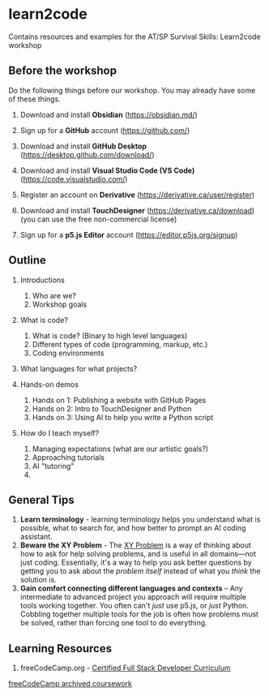 # learn2code
Contains resources and examples for the AT/SP Survival Skills: Learn2code workshop

## Before the workshop

Do the following things before our workshop. You may already have some of these things.

1. Download and install **Obsidian** (https://obsidian.md/)

1. Sign up for a **GitHub** account (https://github.com/)

1. Download and install **GitHub Desktop** (https://desktop.github.com/download/)

1. Download and install **Visual Studio Code (VS Code)** (https://code.visualstudio.com/)

1. Register an account on **Derivative** (https://derivative.ca/user/register)

1. Download and install **TouchDesigner** (https://derivative.ca/download) (you can use the free non-commercial license)

1. Sign up for a **p5.js Editor** account (https://editor.p5js.org/signup)


## Outline

1. Introductions
    1. Who are we?
    1. Workshop goals

1. What is code?
    1. What is code? (Binary to high level languages)
    1. Different types of code (programming, markup, etc.)
    1. Coding environments

1. What languages for what projects?

1. Hands-on demos
    1. Hands on 1: Publishing a website with GitHub Pages
    1. Hands on 2: Intro to TouchDesigner and Python
    1. Hands on 3: Using AI to help you write a Python script

1. How do I teach myself?
    1. Managing expectations (what are our artistic goals?)
    1. Approaching tutorials
    1. AI "tutoring"
    1. 

## General Tips

1. **Learn terminology** - learning terminology helps you understand what is possible, what to search for, and how better to prompt an AI coding assistant.
1. **Beware the XY Problem** - The [XY Problem](https://xyproblem.info/) is a way of thinking about how to ask for help solving problems, and is useful in all domains—not just coding. Essentially, it's a way to help you ask better questions by getting you to ask about the *problem itself* instead of what you *think* the solution is. 
1. **Gain comfort connecting different languages and contexts** – Any intermediate to advanced project you approach will require multiple tools working together. You often can't *just* use p5.js, or *just* Python. Cobbling together multiple tools for the job is often how problems must be solved, rather than forcing one tool to do everything.


## Learning Resources

1. freeCodeCamp.org - [Certified Full Stack Developer Curriculum](https://www.freecodecamp.org/learn/full-stack-developer/) 

[freeCodeCamp archived coursework](images/fcc-archived_coursework.png)

